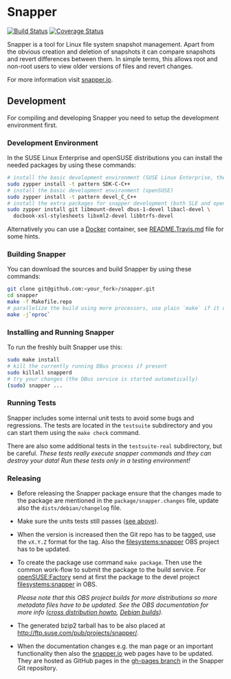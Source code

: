 
Snapper
=======

[![Build Status](https://travis-ci.org/openSUSE/snapper.svg?branch=master)](https://travis-ci.org/openSUSE/snapper)
[![Coverage Status](https://coveralls.io/repos/github/openSUSE/snapper/badge.svg?branch=HEAD)](https://coveralls.io/github/openSUSE/snapper?branch=HEAD)

Snapper is a tool for Linux file system snapshot management. Apart from the
obvious creation and deletion of snapshots it can compare snapshots and
revert differences between them. In simple terms, this allows root and
non-root users to view older versions of files and revert changes.

For more information visit [snapper.io](http://snapper.io/).


Development
-----------

For compiling and developing Snapper you need to setup the development
environment first.

### Development Environment

In the SUSE Linux Enterprise and openSUSE distributions you can install the needed
packages by using these commands:

```sh
# install the basic development environment (SUSE Linux Enterprise, the SDK extension is needed)
sudo zypper install -t pattern SDK-C-C++
# install the basic development environment (openSUSE)
sudo zypper install -t pattern devel_C_C++
# install the extra packages for snapper development (both SLE and openSUSE)
sudo zypper install git libmount-devel dbus-1-devel libacl-devel \
  docbook-xsl-stylesheets libxml2-devel libbtrfs-devel
```

Alternatively you can use a [Docker](https://www.docker.com/) container,
see [README.Travis.md](README.Travis.md) file for some hints.

### Building Snapper

You can download the sources and build Snapper by using these commands:

```sh
git clone git@github.com:<your_fork>/snapper.git
cd snapper
make -f Makefile.repo
# parallelize the build using more processors, use plain `make` if it does not work
make -j`nproc`
```

### Installing and Running Snapper

To run the freshly built Snapper use this:

```sh
sudo make install
# kill the currently running DBus process if present
sudo killall snapperd
# try your changes (the DBus service is started automatically)
(sudo) snapper ...
```

### Running Tests

Snapper includes some internal unit tests to avoid some bugs and regressions.
The tests are located in the `testsuite` subdirectory and you can start them
using the `make check` command.

There are also some additional tests in the `testsuite-real` subdirectory,
but be careful. *These tests really execute snapper commands and they can
destroy your data! Run these tests only in a testing environment!*

### Releasing

- Before releasing the Snapper package ensure that the changes made to the
package are mentioned in the `package/snapper.changes` file, update also the
`dists/debian/changelog` file.

- Make sure the units tests still passes ([see above](#running-tests)).

- When the version is increased then the Git repo has to be tagged, use the
  `vX.Y.Z` format for the tag. Also the [filesystems:snapper][]
  OBS project has to be updated.

- To create the package use command `make package`. Then use the common
  work-flow to submit the
package to the build service. For [openSUSE:Factory][]
  send at first the package to the devel project [filesystems:snapper][] in OBS.

    *Please note that this OBS project builds for more distributions
    so more metadata files have to be updated. See the OBS documentation
    for more info ([cross distribution howto][xdist], [Debian builds][]).*

[filesystems:snapper]: https://build.opensuse.org/project/show/filesystems:snapper
[openSUSE:Factory]: https://build.opensuse.org/project/show/openSUSE:Factory
[xdist]: https://en.opensuse.org/openSUSE:Build_Service_cross_distribution_howto
[Debian builds]: https://en.opensuse.org/openSUSE:Build_Service_Debian_builds

- The generated bzip2 tarball has to be also placed at
  <http://ftp.suse.com/pub/projects/snapper/>.

- When the documentation changes e.g. the man page or an important
  functionality then also the [snapper.io](http://snapper.io/) web pages
  have to be updated. They are hosted as GitHub pages
  in the  [gh-pages branch](https://github.com/openSUSE/snapper/tree/gh-pages)
  in the Snapper Git repository.
